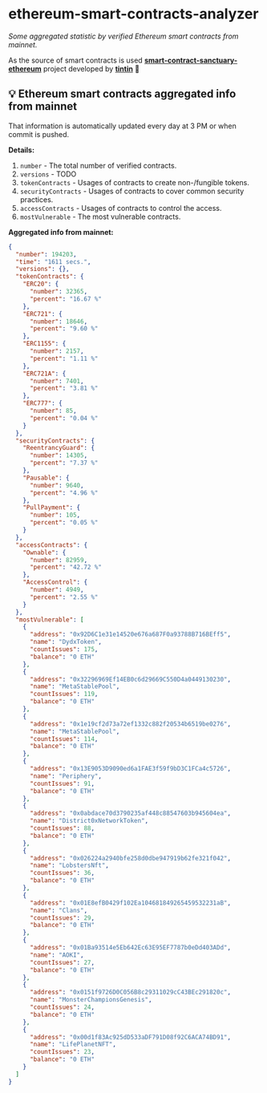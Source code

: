 # ethereum-smart-contracts-analyzer

*Some aggregated statistic by verified Ethereum smart contracts from mainnet.*

As the source of smart contracts is used **[smart-contract-sanctuary-ethereum](https://github.com/tintinweb/smart-contract-sanctuary-ethereum)** project developed by **[tintin](https://github.com/tintinweb)** 👏

## 💡 Ethereum smart contracts aggregated info from mainnet

That information is automatically updated every day at 3 PM or when commit is pushed.

**Details:**

1. `number` - The total number of verified contracts.
2. `versions` - TODO
3. `tokenContracts` - Usages of contracts to create non-/fungible tokens.
4. `securityContracts` - Usages of contracts to cover common security practices. 
5. `accessContracts` - Usages of contracts to control the access.
6. `mostVulnerable` - The most vulnerable contracts.

**Aggregated info from mainnet:**

```json
{
  "number": 194203,
  "time": "1611 secs.",
  "versions": {},
  "tokenContracts": {
    "ERC20": {
      "number": 32365,
      "percent": "16.67 %"
    },
    "ERC721": {
      "number": 18646,
      "percent": "9.60 %"
    },
    "ERC1155": {
      "number": 2157,
      "percent": "1.11 %"
    },
    "ERC721A": {
      "number": 7401,
      "percent": "3.81 %"
    },
    "ERC777": {
      "number": 85,
      "percent": "0.04 %"
    }
  },
  "securityContracts": {
    "ReentrancyGuard": {
      "number": 14305,
      "percent": "7.37 %"
    },
    "Pausable": {
      "number": 9640,
      "percent": "4.96 %"
    },
    "PullPayment": {
      "number": 105,
      "percent": "0.05 %"
    }
  },
  "accessContracts": {
    "Ownable": {
      "number": 82959,
      "percent": "42.72 %"
    },
    "AccessControl": {
      "number": 4949,
      "percent": "2.55 %"
    }
  },
  "mostVulnerable": [
    {
      "address": "0x92D6C1e31e14520e676a687F0a93788B716BEff5",
      "name": "DydxToken",
      "countIssues": 175,
      "balance": "0 ETH"
    },
    {
      "address": "0x32296969Ef14EB0c6d29669C550D4a0449130230",
      "name": "MetaStablePool",
      "countIssues": 119,
      "balance": "0 ETH"
    },
    {
      "address": "0x1e19cf2d73a72ef1332c882f20534b6519be0276",
      "name": "MetaStablePool",
      "countIssues": 114,
      "balance": "0 ETH"
    },
    {
      "address": "0x13E9053D9090ed6a1FAE3f59f9bD3C1FCa4c5726",
      "name": "Periphery",
      "countIssues": 91,
      "balance": "0 ETH"
    },
    {
      "address": "0x0abdace70d3790235af448c88547603b945604ea",
      "name": "District0xNetworkToken",
      "countIssues": 88,
      "balance": "0 ETH"
    },
    {
      "address": "0x026224a2940bfe258d0dbe947919b62fe321f042",
      "name": "LobstersNft",
      "countIssues": 36,
      "balance": "0 ETH"
    },
    {
      "address": "0x01E8efB0429f102Ea104681849265459532231aB",
      "name": "Clans",
      "countIssues": 29,
      "balance": "0 ETH"
    },
    {
      "address": "0x01Ba93514e5Eb642Ec63E95EF7787b0eDd403ADd",
      "name": "AOKI",
      "countIssues": 27,
      "balance": "0 ETH"
    },
    {
      "address": "0x0151f9726D0C056B8c29311029cC43BEc291820c",
      "name": "MonsterChampionsGenesis",
      "countIssues": 24,
      "balance": "0 ETH"
    },
    {
      "address": "0x00d1f83Ac925dD533aDF791D08f92C6ACA74BD91",
      "name": "LifePlanetNFT",
      "countIssues": 23,
      "balance": "0 ETH"
    }
  ]
}
```
